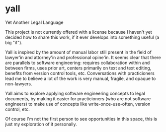 # yall
Yet Another Legal Language

This project is not currently offered with a license because I haven't yet decided how to share this work, if it ever develops into something useful (a big "if").

Yall is inspired by the amount of manual labor still present in the field of lawyer'in and attorney'in and professional opine'in. It seems clear that there are parallels to software engineering: requires collaboration within and between firms, uses prior art, centers primarily on text and text editing, benefits from version control tools, etc. Conversations with practicioners lead me to believe a lot of the work is very manual, fragile, and opaque to non-lawyers.

Yall aims to explore applying software engineering concepts to legal documents, by making it easier for practicioners (who are not software engineers) to make use of concepts like write-once-use-often, version control, etc.

Of course I'm not the first person to see opportunities in this space, this is just my exploration of it personally.